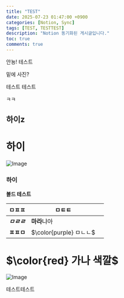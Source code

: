```yaml
---
title: "TEST"
date: 2025-07-23 01:47:00 +0900
categories: [Notion, Sync]
tags: [TEST, TESTTEST]
description: "Notion 동기화된 게시글입니다."
toc: true
comments: true
---
```


안뇽! 테스트

밑에 사진?

테스트 테스트 

ㅋㅋ

## 하이z

# 하이

![Image](https://prod-files-secure.s3.us-west-2.amazonaws.com/e6db513d-ec54-40ff-aa74-2487b0bcfe15/d2603aae-bd01-410f-81bd-723443bee6db/%E1%84%89%E1%85%B3%E1%84%8F%E1%85%B3%E1%84%85%E1%85%B5%E1%86%AB%E1%84%89%E1%85%A3%E1%86%BA_2025-03-16_21.31.54.png?X-Amz-Algorithm=AWS4-HMAC-SHA256&X-Amz-Content-Sha256=UNSIGNED-PAYLOAD&X-Amz-Credential=ASIAZI2LB4663TQ5ZOXI%2F20250724%2Fus-west-2%2Fs3%2Faws4_request&X-Amz-Date=20250724T095322Z&X-Amz-Expires=3600&X-Amz-Security-Token=IQoJb3JpZ2luX2VjEAEaCXVzLXdlc3QtMiJGMEQCIB9XN9sPWcJwVzGBoHZStOlIMLPycnM6ZJodpOVdQf5RAiA4PKRif8GvuzstmE7HLxDawRJ%2FreWJIQYc%2FKXVjdhgiCr%2FAwgqEAAaDDYzNzQyMzE4MzgwNSIM55EMiMAsSnR52muDKtwDRkvwrMhaRTznxMWM0YHue%2FlwbYkWkka55KteUigF50mVmLC5mxjWXQxrZhyUdz1mPZPwt9LhvcNGqnCrUm3tWzWsu3YqRdyG7zrLsu7tiMpvmJaWRBc2I86yZThFkH4q4DeQCGcwDssjEHrQiFM0XY12BLREeb5M5lwidb2b3tTHvzFZJ%2BWVl10wKYK9OeN9PBvxUtYoYtiPrxyN0t%2BoWb26nXuDv1u5zCPvJHXHc2vzcPz1UusexZREOu1v13CTrgOpxJ8xaXvwlLsI1Qf3jNeY9CoF4rzlgsZ8mPaH4rHrOwU%2F0BBs1TVVDbrnOCaQ4IWTCclmuIaIFjKvGQsM%2B%2FspM%2Bf6RpL4IyxQxWpyN7PxnbFSq11H%2BGINmDr4zsT%2FAJaHJCsq732RIFZ0jwz01IZNZnIG%2BCe7ZvUFFMtF7voZpYSDTvgQ%2BomEPgzSo9lLGbrDsnNbkeVXPUp5qDj3DdzSusdQ8ZaeRXxC8Ux3F7hmRFW%2FW5qZ8WZ50gI8nUTe5LeIv8BDhiTwUg1CiRlrtZsnuXpgsuRZuTn0WYftTMFIC6XH7cmd4hY2Ms9cZx10Vn428QWZts3Rqa%2BAzFLTf8LoHm6PO3lgMxwmJaTM8Q4a1AxrNq2%2B5b0XXmEwnuuHxAY6pgEICkEYj90hGGokvLqpWQz2opfWMxcd9tLqgKG0tUdX5hhKZFr6V0YNKtiNGkxPB5zkNOSP8QVL1hvgaPbqNGWwhW1%2FRcA7b7NQUxwwAZWu%2BbO7iEkK1nRfTb6FRdZz9FfICxwlWLH6QzB5YD%2BTjcrLMPpfF9JOr6ipG1bmp0RZzFjnA9d6lpdFEUSbsvvtbhV7aSyfwdYXtyY7ptUL378Wp39uJNzK&X-Amz-Signature=1b9feae7c8494012c8cef393c183c54a2c916d106e039d653e031c76b235c990&X-Amz-SignedHeaders=host&x-amz-checksum-mode=ENABLED&x-id=GetObject)

### 하이

**볼드 테스트**

| ㅁㅍㅍ | ㅁㅌㅌ |   |
| --- | --- | --- |
| ***ㅁㄹㄹ*** | **마라**냐아 |   |
| **ㅍㅍㅁ** | <span>$\color{purple} ㅁㄴㄴ$</span> |   |

# <span>$\color{red} 가나 색깔$</span>

![Image](https://prod-files-secure.s3.us-west-2.amazonaws.com/e6db513d-ec54-40ff-aa74-2487b0bcfe15/e3c80383-cacd-417b-9b44-5d63ef4f796c/%E1%84%89%E1%85%B3%E1%84%8F%E1%85%B3%E1%84%85%E1%85%B5%E1%86%AB%E1%84%89%E1%85%A3%E1%86%BA_2025-03-10_21.58.46.png?X-Amz-Algorithm=AWS4-HMAC-SHA256&X-Amz-Content-Sha256=UNSIGNED-PAYLOAD&X-Amz-Credential=ASIAZI2LB4663TQ5ZOXI%2F20250724%2Fus-west-2%2Fs3%2Faws4_request&X-Amz-Date=20250724T095322Z&X-Amz-Expires=3600&X-Amz-Security-Token=IQoJb3JpZ2luX2VjEAEaCXVzLXdlc3QtMiJGMEQCIB9XN9sPWcJwVzGBoHZStOlIMLPycnM6ZJodpOVdQf5RAiA4PKRif8GvuzstmE7HLxDawRJ%2FreWJIQYc%2FKXVjdhgiCr%2FAwgqEAAaDDYzNzQyMzE4MzgwNSIM55EMiMAsSnR52muDKtwDRkvwrMhaRTznxMWM0YHue%2FlwbYkWkka55KteUigF50mVmLC5mxjWXQxrZhyUdz1mPZPwt9LhvcNGqnCrUm3tWzWsu3YqRdyG7zrLsu7tiMpvmJaWRBc2I86yZThFkH4q4DeQCGcwDssjEHrQiFM0XY12BLREeb5M5lwidb2b3tTHvzFZJ%2BWVl10wKYK9OeN9PBvxUtYoYtiPrxyN0t%2BoWb26nXuDv1u5zCPvJHXHc2vzcPz1UusexZREOu1v13CTrgOpxJ8xaXvwlLsI1Qf3jNeY9CoF4rzlgsZ8mPaH4rHrOwU%2F0BBs1TVVDbrnOCaQ4IWTCclmuIaIFjKvGQsM%2B%2FspM%2Bf6RpL4IyxQxWpyN7PxnbFSq11H%2BGINmDr4zsT%2FAJaHJCsq732RIFZ0jwz01IZNZnIG%2BCe7ZvUFFMtF7voZpYSDTvgQ%2BomEPgzSo9lLGbrDsnNbkeVXPUp5qDj3DdzSusdQ8ZaeRXxC8Ux3F7hmRFW%2FW5qZ8WZ50gI8nUTe5LeIv8BDhiTwUg1CiRlrtZsnuXpgsuRZuTn0WYftTMFIC6XH7cmd4hY2Ms9cZx10Vn428QWZts3Rqa%2BAzFLTf8LoHm6PO3lgMxwmJaTM8Q4a1AxrNq2%2B5b0XXmEwnuuHxAY6pgEICkEYj90hGGokvLqpWQz2opfWMxcd9tLqgKG0tUdX5hhKZFr6V0YNKtiNGkxPB5zkNOSP8QVL1hvgaPbqNGWwhW1%2FRcA7b7NQUxwwAZWu%2BbO7iEkK1nRfTb6FRdZz9FfICxwlWLH6QzB5YD%2BTjcrLMPpfF9JOr6ipG1bmp0RZzFjnA9d6lpdFEUSbsvvtbhV7aSyfwdYXtyY7ptUL378Wp39uJNzK&X-Amz-Signature=ba08788170991b9477c3953ce33fa984040e207572cecff6c997f2fdeec08aab&X-Amz-SignedHeaders=host&x-amz-checksum-mode=ENABLED&x-id=GetObject)

테스트테스트


